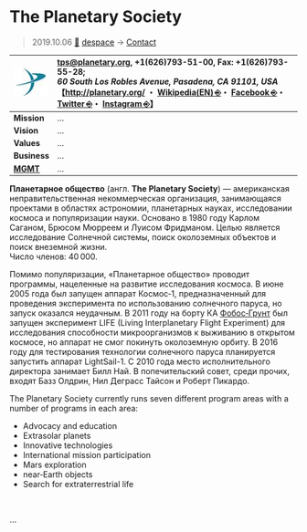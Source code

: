 # The Planetary Society
> 2019.10.06 [🚀](../index/index.md) [despace](index.md) → [Contact](contact.md)

|[![](f/con/p/planetary_society_logo1_thumb.jpg)](f/con/p/planetary_society_logo1.png)|<tps@planetary.org>, +1(626)793-51-00, Fax: +1(626)793-55-28;<br> *60 South Los Robles Avenue, Pasadena, CA 91101, USA*<br> 【<http://planetary.org/> ・ [Wikipedia(EN) ⎆](https://en.wikipedia.org/wiki/The_Planetary_Society)・ [Facebook ⎆](https://www.facebook.com/planetarysociety)・ [Twitter ⎆](https://twitter.com/exploreplanets)・ [Instagram ⎆](https://www.instagram.com/planetarysociety/)】|
|:--|:--|
|**Mission**|…|
|**Vision**|…|
|**Values**|…|
|**Business**|…|
|**[MGMT](mgmt.md)**|…|

**Планетарное общество** (англ. **The Planetary Society**) — американская неправительственная некоммерческая организация, занимающаяся проектами в областях астрономии, планетарных науках, исследовании космоса и популяризации науки. Основано в 1980 году Карлом Саганом, Брюсом Мюрреем и Луисом Фридманом. Целью является исследование Солнечной системы, поиск околоземных объектов и поиск внеземной жизни.  
Число членов: 40 000.

Помимо популяризации, «Планетарное общество» проводит программы, нацеленные на развитие исследования космоса. В июне 2005 года был запущен аппарат Космос‑1, предназначенный для проведения эксперимента по использованию солнечного паруса, но запуск оказался неудачным. В 2011 году на борту КА [Фобос‑Грунт](фобос_грунт.md) был запущен эксперимент LIFE (Living Interplanetary Flight Experiment) для исследования способности микроорганизмов к выживанию в открытом космосе, но аппарат не смог покинуть околоземную орбиту. В 2016 году для тестирования технологии солнечного паруса планируется запустить аппарат LightSail-1. С 2010 года место исполнительного директора занимает Билл Най. В попечительский совет, среди прочих, входят Базз Олдрин, Нил Деграсс Тайсон и Роберт Пикардо.

The Planetary Society currently runs seven different program areas with a number of programs in each area:

   - Advocacy and education
   - Extrasolar planets
   - Innovative technologies
   - International mission participation
   - Mars exploration
   - near‑Earth objects
   - Search for extraterrestrial life

<p style="page-break-after:always"> </p>

…
